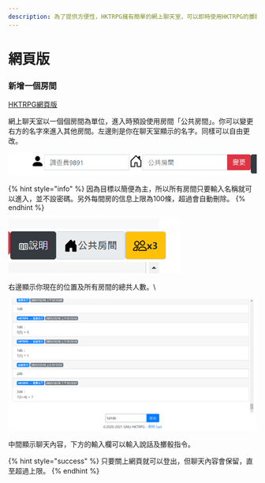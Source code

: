 ```yaml
---
description: 為了提供方便性，HKTRPG擁有簡單的網上聊天室，可以即時使用HKTRPG的擲骰功能，而無需使用聊天軟件。網上聊天室裡，你可以和團友簡單聊天或共享擲骰結果。
---
```


# 網頁版

### 新增一個房間

[HKTRPG網頁版](https://rollbot.hktrpg.com)

網上聊天室以一個個房間為單位，進入時預設使用房間「公共房間」。你可以變更右方的名字來進入其他房間。左邊則是你在聊天室顯示的名字。同樣可以自由更改。

![](<../../.gitbook/assets/image (42).png>)

{% hint style="info" %}
因為目標以簡便為主，所以所有房間只要輸入名稱就可以進入，並不設密碼。另外每間房的信息上限為100條，超過會自動刪除。
{% endhint %}

![](<../../.gitbook/assets/image (23).png>)

右邊顯示你現在的位置及所有房間的總共人數。\


![](<../../.gitbook/assets/image (7).png>)

中間顯示聊天內容，下方的輸入欄可以輸入說話及擲骰指令。

{% hint style="success" %}
只要關上網頁就可以登出，但聊天內容會保留，直至超過上限。
{% endhint %}
